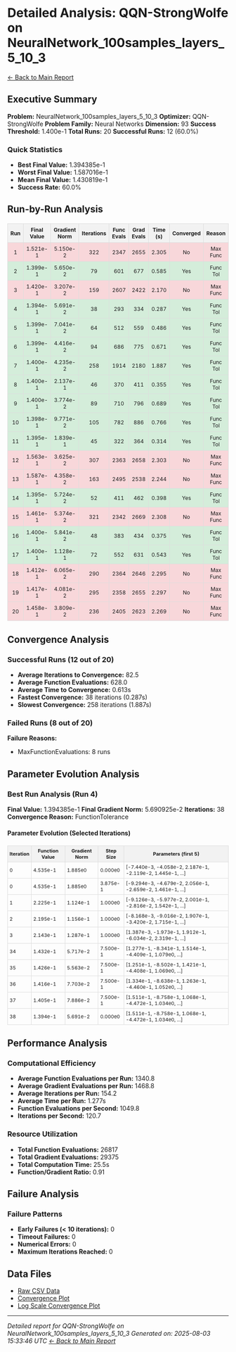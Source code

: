# Detailed Analysis: QQN-StrongWolfe on NeuralNetwork_100samples_layers_5_10_3
[← Back to Main Report](benchmark_report.md)
## Executive Summary
**Problem:** NeuralNetwork_100samples_layers_5_10_3
**Optimizer:** QQN-StrongWolfe
**Problem Family:** Neural Networks
**Dimension:** 93
**Success Threshold:** 1.400e-1
**Total Runs:** 20
**Successful Runs:** 12 (60.0%)

### Quick Statistics
* **Best Final Value:** 1.394385e-1
* **Worst Final Value:** 1.587016e-1
* **Mean Final Value:** 1.430819e-1
* **Success Rate:** 60.0%


## Run-by-Run Analysis
<table style="border-collapse: collapse; width: 100%; margin: 20px 0; font-size: 12px;">
<tr style="background-color: #f2f2f2;">
<th style="border: 1px solid #ddd; padding: 6px; text-align: center;">Run</th>
<th style="border: 1px solid #ddd; padding: 6px; text-align: center;">Final Value</th>
<th style="border: 1px solid #ddd; padding: 6px; text-align: center;">Gradient Norm</th>
<th style="border: 1px solid #ddd; padding: 6px; text-align: center;">Iterations</th>
<th style="border: 1px solid #ddd; padding: 6px; text-align: center;">Func Evals</th>
<th style="border: 1px solid #ddd; padding: 6px; text-align: center;">Grad Evals</th>
<th style="border: 1px solid #ddd; padding: 6px; text-align: center;">Time (s)</th>
<th style="border: 1px solid #ddd; padding: 6px; text-align: center;">Converged</th>
<th style="border: 1px solid #ddd; padding: 6px; text-align: center;">Reason</th>
</tr>
<tr style="background-color: #f8d7da;">
<td style="border: 1px solid #ddd; padding: 6px; text-align: center;">1</td>
<td style="border: 1px solid #ddd; padding: 6px; text-align: center;">1.521e-1</td>
<td style="border: 1px solid #ddd; padding: 6px; text-align: center;">5.150e-2</td>
<td style="border: 1px solid #ddd; padding: 6px; text-align: center;">322</td>
<td style="border: 1px solid #ddd; padding: 6px; text-align: center;">2347</td>
<td style="border: 1px solid #ddd; padding: 6px; text-align: center;">2655</td>
<td style="border: 1px solid #ddd; padding: 6px; text-align: center;">2.305</td>
<td style="border: 1px solid #ddd; padding: 6px; text-align: center;">No</td>
<td style="border: 1px solid #ddd; padding: 6px; text-align: center;">Max Func</td>
</tr>
<tr style="background-color: #d4edda;">
<td style="border: 1px solid #ddd; padding: 6px; text-align: center;">2</td>
<td style="border: 1px solid #ddd; padding: 6px; text-align: center;">1.399e-1</td>
<td style="border: 1px solid #ddd; padding: 6px; text-align: center;">5.650e-2</td>
<td style="border: 1px solid #ddd; padding: 6px; text-align: center;">79</td>
<td style="border: 1px solid #ddd; padding: 6px; text-align: center;">601</td>
<td style="border: 1px solid #ddd; padding: 6px; text-align: center;">677</td>
<td style="border: 1px solid #ddd; padding: 6px; text-align: center;">0.585</td>
<td style="border: 1px solid #ddd; padding: 6px; text-align: center;">Yes</td>
<td style="border: 1px solid #ddd; padding: 6px; text-align: center;">Func Tol</td>
</tr>
<tr style="background-color: #f8d7da;">
<td style="border: 1px solid #ddd; padding: 6px; text-align: center;">3</td>
<td style="border: 1px solid #ddd; padding: 6px; text-align: center;">1.420e-1</td>
<td style="border: 1px solid #ddd; padding: 6px; text-align: center;">3.207e-2</td>
<td style="border: 1px solid #ddd; padding: 6px; text-align: center;">159</td>
<td style="border: 1px solid #ddd; padding: 6px; text-align: center;">2607</td>
<td style="border: 1px solid #ddd; padding: 6px; text-align: center;">2422</td>
<td style="border: 1px solid #ddd; padding: 6px; text-align: center;">2.170</td>
<td style="border: 1px solid #ddd; padding: 6px; text-align: center;">No</td>
<td style="border: 1px solid #ddd; padding: 6px; text-align: center;">Max Func</td>
</tr>
<tr style="background-color: #d4edda;">
<td style="border: 1px solid #ddd; padding: 6px; text-align: center;">4</td>
<td style="border: 1px solid #ddd; padding: 6px; text-align: center;">1.394e-1</td>
<td style="border: 1px solid #ddd; padding: 6px; text-align: center;">5.691e-2</td>
<td style="border: 1px solid #ddd; padding: 6px; text-align: center;">38</td>
<td style="border: 1px solid #ddd; padding: 6px; text-align: center;">293</td>
<td style="border: 1px solid #ddd; padding: 6px; text-align: center;">334</td>
<td style="border: 1px solid #ddd; padding: 6px; text-align: center;">0.287</td>
<td style="border: 1px solid #ddd; padding: 6px; text-align: center;">Yes</td>
<td style="border: 1px solid #ddd; padding: 6px; text-align: center;">Func Tol</td>
</tr>
<tr style="background-color: #d4edda;">
<td style="border: 1px solid #ddd; padding: 6px; text-align: center;">5</td>
<td style="border: 1px solid #ddd; padding: 6px; text-align: center;">1.399e-1</td>
<td style="border: 1px solid #ddd; padding: 6px; text-align: center;">7.041e-2</td>
<td style="border: 1px solid #ddd; padding: 6px; text-align: center;">64</td>
<td style="border: 1px solid #ddd; padding: 6px; text-align: center;">512</td>
<td style="border: 1px solid #ddd; padding: 6px; text-align: center;">559</td>
<td style="border: 1px solid #ddd; padding: 6px; text-align: center;">0.486</td>
<td style="border: 1px solid #ddd; padding: 6px; text-align: center;">Yes</td>
<td style="border: 1px solid #ddd; padding: 6px; text-align: center;">Func Tol</td>
</tr>
<tr style="background-color: #d4edda;">
<td style="border: 1px solid #ddd; padding: 6px; text-align: center;">6</td>
<td style="border: 1px solid #ddd; padding: 6px; text-align: center;">1.399e-1</td>
<td style="border: 1px solid #ddd; padding: 6px; text-align: center;">4.416e-2</td>
<td style="border: 1px solid #ddd; padding: 6px; text-align: center;">94</td>
<td style="border: 1px solid #ddd; padding: 6px; text-align: center;">686</td>
<td style="border: 1px solid #ddd; padding: 6px; text-align: center;">775</td>
<td style="border: 1px solid #ddd; padding: 6px; text-align: center;">0.671</td>
<td style="border: 1px solid #ddd; padding: 6px; text-align: center;">Yes</td>
<td style="border: 1px solid #ddd; padding: 6px; text-align: center;">Func Tol</td>
</tr>
<tr style="background-color: #d4edda;">
<td style="border: 1px solid #ddd; padding: 6px; text-align: center;">7</td>
<td style="border: 1px solid #ddd; padding: 6px; text-align: center;">1.400e-1</td>
<td style="border: 1px solid #ddd; padding: 6px; text-align: center;">4.235e-2</td>
<td style="border: 1px solid #ddd; padding: 6px; text-align: center;">258</td>
<td style="border: 1px solid #ddd; padding: 6px; text-align: center;">1914</td>
<td style="border: 1px solid #ddd; padding: 6px; text-align: center;">2180</td>
<td style="border: 1px solid #ddd; padding: 6px; text-align: center;">1.887</td>
<td style="border: 1px solid #ddd; padding: 6px; text-align: center;">Yes</td>
<td style="border: 1px solid #ddd; padding: 6px; text-align: center;">Func Tol</td>
</tr>
<tr style="background-color: #d4edda;">
<td style="border: 1px solid #ddd; padding: 6px; text-align: center;">8</td>
<td style="border: 1px solid #ddd; padding: 6px; text-align: center;">1.400e-1</td>
<td style="border: 1px solid #ddd; padding: 6px; text-align: center;">2.137e-1</td>
<td style="border: 1px solid #ddd; padding: 6px; text-align: center;">46</td>
<td style="border: 1px solid #ddd; padding: 6px; text-align: center;">370</td>
<td style="border: 1px solid #ddd; padding: 6px; text-align: center;">411</td>
<td style="border: 1px solid #ddd; padding: 6px; text-align: center;">0.355</td>
<td style="border: 1px solid #ddd; padding: 6px; text-align: center;">Yes</td>
<td style="border: 1px solid #ddd; padding: 6px; text-align: center;">Func Tol</td>
</tr>
<tr style="background-color: #d4edda;">
<td style="border: 1px solid #ddd; padding: 6px; text-align: center;">9</td>
<td style="border: 1px solid #ddd; padding: 6px; text-align: center;">1.400e-1</td>
<td style="border: 1px solid #ddd; padding: 6px; text-align: center;">3.774e-2</td>
<td style="border: 1px solid #ddd; padding: 6px; text-align: center;">89</td>
<td style="border: 1px solid #ddd; padding: 6px; text-align: center;">710</td>
<td style="border: 1px solid #ddd; padding: 6px; text-align: center;">796</td>
<td style="border: 1px solid #ddd; padding: 6px; text-align: center;">0.689</td>
<td style="border: 1px solid #ddd; padding: 6px; text-align: center;">Yes</td>
<td style="border: 1px solid #ddd; padding: 6px; text-align: center;">Func Tol</td>
</tr>
<tr style="background-color: #d4edda;">
<td style="border: 1px solid #ddd; padding: 6px; text-align: center;">10</td>
<td style="border: 1px solid #ddd; padding: 6px; text-align: center;">1.398e-1</td>
<td style="border: 1px solid #ddd; padding: 6px; text-align: center;">9.771e-2</td>
<td style="border: 1px solid #ddd; padding: 6px; text-align: center;">105</td>
<td style="border: 1px solid #ddd; padding: 6px; text-align: center;">782</td>
<td style="border: 1px solid #ddd; padding: 6px; text-align: center;">886</td>
<td style="border: 1px solid #ddd; padding: 6px; text-align: center;">0.766</td>
<td style="border: 1px solid #ddd; padding: 6px; text-align: center;">Yes</td>
<td style="border: 1px solid #ddd; padding: 6px; text-align: center;">Func Tol</td>
</tr>
<tr style="background-color: #d4edda;">
<td style="border: 1px solid #ddd; padding: 6px; text-align: center;">11</td>
<td style="border: 1px solid #ddd; padding: 6px; text-align: center;">1.395e-1</td>
<td style="border: 1px solid #ddd; padding: 6px; text-align: center;">1.839e-1</td>
<td style="border: 1px solid #ddd; padding: 6px; text-align: center;">45</td>
<td style="border: 1px solid #ddd; padding: 6px; text-align: center;">322</td>
<td style="border: 1px solid #ddd; padding: 6px; text-align: center;">364</td>
<td style="border: 1px solid #ddd; padding: 6px; text-align: center;">0.314</td>
<td style="border: 1px solid #ddd; padding: 6px; text-align: center;">Yes</td>
<td style="border: 1px solid #ddd; padding: 6px; text-align: center;">Func Tol</td>
</tr>
<tr style="background-color: #f8d7da;">
<td style="border: 1px solid #ddd; padding: 6px; text-align: center;">12</td>
<td style="border: 1px solid #ddd; padding: 6px; text-align: center;">1.563e-1</td>
<td style="border: 1px solid #ddd; padding: 6px; text-align: center;">3.625e-2</td>
<td style="border: 1px solid #ddd; padding: 6px; text-align: center;">307</td>
<td style="border: 1px solid #ddd; padding: 6px; text-align: center;">2363</td>
<td style="border: 1px solid #ddd; padding: 6px; text-align: center;">2658</td>
<td style="border: 1px solid #ddd; padding: 6px; text-align: center;">2.303</td>
<td style="border: 1px solid #ddd; padding: 6px; text-align: center;">No</td>
<td style="border: 1px solid #ddd; padding: 6px; text-align: center;">Max Func</td>
</tr>
<tr style="background-color: #f8d7da;">
<td style="border: 1px solid #ddd; padding: 6px; text-align: center;">13</td>
<td style="border: 1px solid #ddd; padding: 6px; text-align: center;">1.587e-1</td>
<td style="border: 1px solid #ddd; padding: 6px; text-align: center;">4.358e-2</td>
<td style="border: 1px solid #ddd; padding: 6px; text-align: center;">163</td>
<td style="border: 1px solid #ddd; padding: 6px; text-align: center;">2495</td>
<td style="border: 1px solid #ddd; padding: 6px; text-align: center;">2538</td>
<td style="border: 1px solid #ddd; padding: 6px; text-align: center;">2.244</td>
<td style="border: 1px solid #ddd; padding: 6px; text-align: center;">No</td>
<td style="border: 1px solid #ddd; padding: 6px; text-align: center;">Max Func</td>
</tr>
<tr style="background-color: #d4edda;">
<td style="border: 1px solid #ddd; padding: 6px; text-align: center;">14</td>
<td style="border: 1px solid #ddd; padding: 6px; text-align: center;">1.395e-1</td>
<td style="border: 1px solid #ddd; padding: 6px; text-align: center;">5.724e-2</td>
<td style="border: 1px solid #ddd; padding: 6px; text-align: center;">52</td>
<td style="border: 1px solid #ddd; padding: 6px; text-align: center;">411</td>
<td style="border: 1px solid #ddd; padding: 6px; text-align: center;">462</td>
<td style="border: 1px solid #ddd; padding: 6px; text-align: center;">0.398</td>
<td style="border: 1px solid #ddd; padding: 6px; text-align: center;">Yes</td>
<td style="border: 1px solid #ddd; padding: 6px; text-align: center;">Func Tol</td>
</tr>
<tr style="background-color: #f8d7da;">
<td style="border: 1px solid #ddd; padding: 6px; text-align: center;">15</td>
<td style="border: 1px solid #ddd; padding: 6px; text-align: center;">1.461e-1</td>
<td style="border: 1px solid #ddd; padding: 6px; text-align: center;">5.374e-2</td>
<td style="border: 1px solid #ddd; padding: 6px; text-align: center;">321</td>
<td style="border: 1px solid #ddd; padding: 6px; text-align: center;">2342</td>
<td style="border: 1px solid #ddd; padding: 6px; text-align: center;">2669</td>
<td style="border: 1px solid #ddd; padding: 6px; text-align: center;">2.308</td>
<td style="border: 1px solid #ddd; padding: 6px; text-align: center;">No</td>
<td style="border: 1px solid #ddd; padding: 6px; text-align: center;">Max Func</td>
</tr>
<tr style="background-color: #d4edda;">
<td style="border: 1px solid #ddd; padding: 6px; text-align: center;">16</td>
<td style="border: 1px solid #ddd; padding: 6px; text-align: center;">1.400e-1</td>
<td style="border: 1px solid #ddd; padding: 6px; text-align: center;">5.841e-2</td>
<td style="border: 1px solid #ddd; padding: 6px; text-align: center;">48</td>
<td style="border: 1px solid #ddd; padding: 6px; text-align: center;">383</td>
<td style="border: 1px solid #ddd; padding: 6px; text-align: center;">434</td>
<td style="border: 1px solid #ddd; padding: 6px; text-align: center;">0.375</td>
<td style="border: 1px solid #ddd; padding: 6px; text-align: center;">Yes</td>
<td style="border: 1px solid #ddd; padding: 6px; text-align: center;">Func Tol</td>
</tr>
<tr style="background-color: #d4edda;">
<td style="border: 1px solid #ddd; padding: 6px; text-align: center;">17</td>
<td style="border: 1px solid #ddd; padding: 6px; text-align: center;">1.400e-1</td>
<td style="border: 1px solid #ddd; padding: 6px; text-align: center;">1.128e-1</td>
<td style="border: 1px solid #ddd; padding: 6px; text-align: center;">72</td>
<td style="border: 1px solid #ddd; padding: 6px; text-align: center;">552</td>
<td style="border: 1px solid #ddd; padding: 6px; text-align: center;">631</td>
<td style="border: 1px solid #ddd; padding: 6px; text-align: center;">0.543</td>
<td style="border: 1px solid #ddd; padding: 6px; text-align: center;">Yes</td>
<td style="border: 1px solid #ddd; padding: 6px; text-align: center;">Func Tol</td>
</tr>
<tr style="background-color: #f8d7da;">
<td style="border: 1px solid #ddd; padding: 6px; text-align: center;">18</td>
<td style="border: 1px solid #ddd; padding: 6px; text-align: center;">1.412e-1</td>
<td style="border: 1px solid #ddd; padding: 6px; text-align: center;">6.065e-2</td>
<td style="border: 1px solid #ddd; padding: 6px; text-align: center;">290</td>
<td style="border: 1px solid #ddd; padding: 6px; text-align: center;">2364</td>
<td style="border: 1px solid #ddd; padding: 6px; text-align: center;">2646</td>
<td style="border: 1px solid #ddd; padding: 6px; text-align: center;">2.295</td>
<td style="border: 1px solid #ddd; padding: 6px; text-align: center;">No</td>
<td style="border: 1px solid #ddd; padding: 6px; text-align: center;">Max Func</td>
</tr>
<tr style="background-color: #f8d7da;">
<td style="border: 1px solid #ddd; padding: 6px; text-align: center;">19</td>
<td style="border: 1px solid #ddd; padding: 6px; text-align: center;">1.417e-1</td>
<td style="border: 1px solid #ddd; padding: 6px; text-align: center;">4.081e-2</td>
<td style="border: 1px solid #ddd; padding: 6px; text-align: center;">295</td>
<td style="border: 1px solid #ddd; padding: 6px; text-align: center;">2358</td>
<td style="border: 1px solid #ddd; padding: 6px; text-align: center;">2655</td>
<td style="border: 1px solid #ddd; padding: 6px; text-align: center;">2.297</td>
<td style="border: 1px solid #ddd; padding: 6px; text-align: center;">No</td>
<td style="border: 1px solid #ddd; padding: 6px; text-align: center;">Max Func</td>
</tr>
<tr style="background-color: #f8d7da;">
<td style="border: 1px solid #ddd; padding: 6px; text-align: center;">20</td>
<td style="border: 1px solid #ddd; padding: 6px; text-align: center;">1.458e-1</td>
<td style="border: 1px solid #ddd; padding: 6px; text-align: center;">3.809e-2</td>
<td style="border: 1px solid #ddd; padding: 6px; text-align: center;">236</td>
<td style="border: 1px solid #ddd; padding: 6px; text-align: center;">2405</td>
<td style="border: 1px solid #ddd; padding: 6px; text-align: center;">2623</td>
<td style="border: 1px solid #ddd; padding: 6px; text-align: center;">2.269</td>
<td style="border: 1px solid #ddd; padding: 6px; text-align: center;">No</td>
<td style="border: 1px solid #ddd; padding: 6px; text-align: center;">Max Func</td>
</tr>
</table>

## Convergence Analysis

### Successful Runs (12 out of 20)

* **Average Iterations to Convergence:** 82.5
* **Average Function Evaluations:** 628.0
* **Average Time to Convergence:** 0.613s
* **Fastest Convergence:** 38 iterations (0.287s)
* **Slowest Convergence:** 258 iterations (1.887s)

### Failed Runs (8 out of 20)

**Failure Reasons:**
- MaxFunctionEvaluations: 8 runs

## Parameter Evolution Analysis

### Best Run Analysis (Run 4)
**Final Value:** 1.394385e-1
**Final Gradient Norm:** 5.690925e-2
**Iterations:** 38
**Convergence Reason:** FunctionTolerance

#### Parameter Evolution (Selected Iterations)

<table style="border-collapse: collapse; width: 100%; margin: 20px 0; font-size: 11px;">
<tr style="background-color: #f2f2f2;">
<th style="border: 1px solid #ddd; padding: 4px;">Iteration</th>
<th style="border: 1px solid #ddd; padding: 4px;">Function Value</th>
<th style="border: 1px solid #ddd; padding: 4px;">Gradient Norm</th>
<th style="border: 1px solid #ddd; padding: 4px;">Step Size</th>
<th style="border: 1px solid #ddd; padding: 4px;">Parameters (first 5)</th>
</tr>
<tr><td style="border: 1px solid #ddd; padding: 4px;">0</td><td style="border: 1px solid #ddd; padding: 4px;">4.535e-1</td><td style="border: 1px solid #ddd; padding: 4px;">1.885e0</td><td style="border: 1px solid #ddd; padding: 4px;">0.000e0</td><td style="border: 1px solid #ddd; padding: 4px;">[-7.440e-3, -4.058e-2, 2.187e-1, -2.119e-2, 1.445e-1, ...]</td></tr>
<tr><td style="border: 1px solid #ddd; padding: 4px;">0</td><td style="border: 1px solid #ddd; padding: 4px;">4.535e-1</td><td style="border: 1px solid #ddd; padding: 4px;">1.885e0</td><td style="border: 1px solid #ddd; padding: 4px;">3.875e-1</td><td style="border: 1px solid #ddd; padding: 4px;">[-9.294e-3, -4.679e-2, 2.056e-1, -2.659e-2, 1.461e-1, ...]</td></tr>
<tr><td style="border: 1px solid #ddd; padding: 4px;">1</td><td style="border: 1px solid #ddd; padding: 4px;">2.225e-1</td><td style="border: 1px solid #ddd; padding: 4px;">1.124e-1</td><td style="border: 1px solid #ddd; padding: 4px;">1.000e0</td><td style="border: 1px solid #ddd; padding: 4px;">[-9.126e-3, -5.977e-2, 2.001e-1, -2.816e-2, 1.542e-1, ...]</td></tr>
<tr><td style="border: 1px solid #ddd; padding: 4px;">2</td><td style="border: 1px solid #ddd; padding: 4px;">2.195e-1</td><td style="border: 1px solid #ddd; padding: 4px;">1.156e-1</td><td style="border: 1px solid #ddd; padding: 4px;">1.000e0</td><td style="border: 1px solid #ddd; padding: 4px;">[-8.168e-3, -9.016e-2, 1.907e-1, -3.420e-2, 1.715e-1, ...]</td></tr>
<tr><td style="border: 1px solid #ddd; padding: 4px;">3</td><td style="border: 1px solid #ddd; padding: 4px;">2.143e-1</td><td style="border: 1px solid #ddd; padding: 4px;">1.287e-1</td><td style="border: 1px solid #ddd; padding: 4px;">1.000e0</td><td style="border: 1px solid #ddd; padding: 4px;">[1.387e-3, -1.973e-1, 1.912e-1, -6.034e-2, 2.319e-1, ...]</td></tr>
<tr><td style="border: 1px solid #ddd; padding: 4px;">34</td><td style="border: 1px solid #ddd; padding: 4px;">1.432e-1</td><td style="border: 1px solid #ddd; padding: 4px;">5.717e-2</td><td style="border: 1px solid #ddd; padding: 4px;">7.500e-1</td><td style="border: 1px solid #ddd; padding: 4px;">[1.277e-1, -8.341e-1, 1.514e-1, -4.409e-1, 1.079e0, ...]</td></tr>
<tr><td style="border: 1px solid #ddd; padding: 4px;">35</td><td style="border: 1px solid #ddd; padding: 4px;">1.426e-1</td><td style="border: 1px solid #ddd; padding: 4px;">5.563e-2</td><td style="border: 1px solid #ddd; padding: 4px;">7.500e-1</td><td style="border: 1px solid #ddd; padding: 4px;">[1.251e-1, -8.502e-1, 1.421e-1, -4.408e-1, 1.069e0, ...]</td></tr>
<tr><td style="border: 1px solid #ddd; padding: 4px;">36</td><td style="border: 1px solid #ddd; padding: 4px;">1.416e-1</td><td style="border: 1px solid #ddd; padding: 4px;">7.703e-2</td><td style="border: 1px solid #ddd; padding: 4px;">7.500e-1</td><td style="border: 1px solid #ddd; padding: 4px;">[1.334e-1, -8.638e-1, 1.263e-1, -4.460e-1, 1.052e0, ...]</td></tr>
<tr><td style="border: 1px solid #ddd; padding: 4px;">37</td><td style="border: 1px solid #ddd; padding: 4px;">1.405e-1</td><td style="border: 1px solid #ddd; padding: 4px;">7.886e-2</td><td style="border: 1px solid #ddd; padding: 4px;">7.500e-1</td><td style="border: 1px solid #ddd; padding: 4px;">[1.511e-1, -8.758e-1, 1.068e-1, -4.472e-1, 1.034e0, ...]</td></tr>
<tr><td style="border: 1px solid #ddd; padding: 4px;">38</td><td style="border: 1px solid #ddd; padding: 4px;">1.394e-1</td><td style="border: 1px solid #ddd; padding: 4px;">5.691e-2</td><td style="border: 1px solid #ddd; padding: 4px;">0.000e0</td><td style="border: 1px solid #ddd; padding: 4px;">[1.511e-1, -8.758e-1, 1.068e-1, -4.472e-1, 1.034e0, ...]</td></tr>
</table>

## Performance Analysis

### Computational Efficiency
- **Average Function Evaluations per Run:** 1340.8
- **Average Gradient Evaluations per Run:** 1468.8
- **Average Iterations per Run:** 154.2
- **Average Time per Run:** 1.277s
- **Function Evaluations per Second:** 1049.8
- **Iterations per Second:** 120.7
### Resource Utilization
- **Total Function Evaluations:** 26817
- **Total Gradient Evaluations:** 29375
- **Total Computation Time:** 25.5s
- **Function/Gradient Ratio:** 0.91
## Failure Analysis

### Failure Patterns
- **Early Failures (< 10 iterations):** 0
- **Timeout Failures:** 0
- **Numerical Errors:** 0
- **Maximum Iterations Reached:** 0


## Data Files
* [Raw CSV Data](../data/problems/NeuralNetwork_100samples_layers_5_10_3_results.csv)
* [Convergence Plot](../plots/NeuralNetwork_100samples_layers_5_10_3.png)
* [Log Scale Convergence Plot](../plots/NeuralNetwork_100samples_layers_5_10_3_log.png)


---
*Detailed report for QQN-StrongWolfe on NeuralNetwork_100samples_layers_5_10_3*
*Generated on: 2025-08-03 15:33:46 UTC*
*[← Back to Main Report](../benchmark_report.md)*
